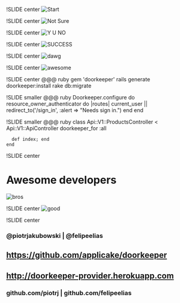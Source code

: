 !SLIDE center
![Start](start.jpg)

!SLIDE center
![Not Sure](not_sure_oauth.jpg)

!SLIDE center
![Y U NO](y_u_no.jpg)

!SLIDE center
![SUCCESS](success.jpg)

!SLIDE center
![dawg](dawg.jpg)

!SLIDE center
![awesome](awesome.jpg)

!SLIDE center
    @@@ ruby
    gem 'doorkeeper'
    rails generate doorkeeper:install
    rake db:migrate

!SLIDE smaller
    @@@ ruby
    Doorkeeper.configure do
      resource_owner_authenticator do |routes|
        current_user ||
        redirect_to('/sign_in', :alert => "Needs sign in.")
      end
    end

!SLIDE smaller
    @@@ ruby
    class Api::V1::ProductsController < Api::V1::ApiController
      doorkeeper_for :all

      def index; end
    end

!SLIDE center
# Awesome developers
![bros](devs.jpeg)

!SLIDE center
![good](good.jpg)

!SLIDE center

### @piotrjakubowski | @felipeelias
## https://github.com/applicake/doorkeeper

## http://doorkeeper-provider.herokuapp.com
### github.com/piotrj | github.com/felipeelias

